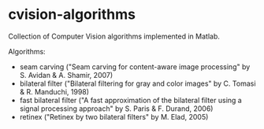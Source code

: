 cvision-algorithms
==================

Collection of Computer Vision algorithms implemented in Matlab.

Algorithms:
- seam carving ("Seam carving for content-aware image processing" by S. Avidan & A. Shamir, 2007)
- bilateral filter ("Bilateral filtering for gray and color images" by C. Tomasi & R. Manduchi, 1998)
- fast bilateral filter ("A fast approximation of the bilateral filter using a signal processing approach" by S. Paris & F. Durand, 2006)
- retinex ("Retinex by two bilateral filters" by M. Elad, 2005)
